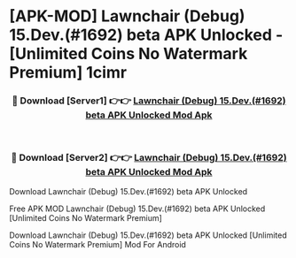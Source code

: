 # [APK-MOD] Lawnchair (Debug) 15.Dev.(#1692) beta APK Unlocked - [Unlimited Coins No Watermark Premium] 1cimr



<div align="center">
<h3>🔴 Download [Server1] 👉👉 <a href="https://momento.my/?title=Lawnchair_(Debug)_15.Dev.(#1692)_beta_APK_Unlocked">Lawnchair (Debug) 15.Dev.(#1692) beta APK Unlocked Mod Apk</a></h3><br>

<h3>🔴 Download [Server2] 👉👉 <a href="https://momento.my/?title=Lawnchair_(Debug)_15.Dev.(#1692)_beta_APK_Unlocked">Lawnchair (Debug) 15.Dev.(#1692) beta APK Unlocked Mod Apk</a></h3>
</div>



Download Lawnchair (Debug) 15.Dev.(#1692) beta APK Unlocked 

Free APK MOD Lawnchair (Debug) 15.Dev.(#1692) beta APK Unlocked [Unlimited Coins No Watermark Premium]

Download Lawnchair (Debug) 15.Dev.(#1692) beta APK Unlocked [Unlimited Coins No Watermark Premium] Mod For Android

